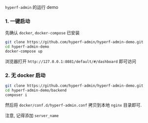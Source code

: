 
`hyperf-admin` 的运行 demo

### 1. 一键启动
先确认 `docker`, `docker-compose` 已安装

```bash
git clone https://github.com/hyperf-admin/hyperf-admin-demo.git
cd hyperf-admin-demo 
docker-compose up
```

浏览器打开 `http://127.0.0.1:8081/default/#/dashboard` 即可访问

### 2. 无 docker 启动

```bash
git clone https://github.com/hyperf-admin/hyperf-admin-demo.git
cd hyperf-admin-demo/backend
composer i
```

然后将 `docker/conf.d/hyperf-admin.conf` 拷贝到本地 `nginx` 目录即可.

注意, 记得添加 `server_name`
